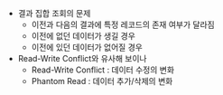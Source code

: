 - 결과 집합 조회의 문제
    - 이전과 다음의 결과에 특정 레코드의 존재 여부가 달라짐
    - 이전에 없던 데이터가 생길 경우
    - 이전에 있던 데이터가 없어질 경우
- Read-Write Conflict와 유사해 보이나
    - Read-Write Conflict : 데이터 수정의 변화
    - Phantom Read : 데이터 추가/삭제의 변화